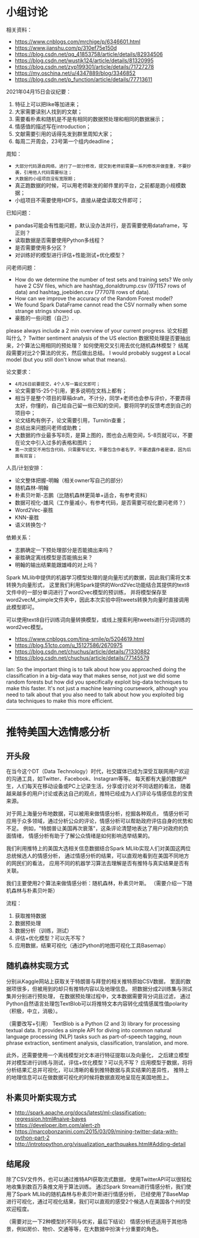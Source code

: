 # 小组讨论

相关资料：
* https://www.cnblogs.com/mrchige/p/6346601.html
* https://www.jianshu.com/p/310ef75e150d
* https://blog.csdn.net/qq_41853758/article/details/82934506
* https://blog.csdn.net/wustjk124/article/details/81320995
* https://blog.csdn.net/zyp199301/article/details/71727278
* https://my.oschina.net/u/4347889/blog/3346852
* https://blog.csdn.net/p_function/article/details/77713611

2021年04月15日会议纪要：
1. 特征上可以把like等加进来；
2. 大家需要读别人找到的文献；
3. 需要看朴素和随机是不是有相同的数据预处理和相同的数据展示；
4. 情感值的描述写在introduction；
5. 文献需要引用的话得先发到群里周知大家；
6. 每周二开周会，23号第一个组内deadline；

周知：
* `大部分代码源自网络，进行了一部分修改，提交到老师前需要一系列修改并做查重，不要抄袭，引用他人代码需要标注；`
* `大数据的小组项目没有宽限期；`
* 真正跑数据的时候，可以用老师新发的邮件里的平台，之前都是跑小规模数据；
* 小组项目不需要使用HDFS，直接从硬盘读取文件即可；

已知问题：
* pandas可能会有性能问题，默认没办法并行，是否需要使用dataframe，写正则？
* 读取数据是否需要使用Python多线程？
* 是否需要使用多分区？
* 对训练好的模型进行评估+性能测试+优化模型？

问老师问题：
* How do we determine the number of test sets and training sets? We only have 2 CSV files, which are hashtag_donaldtrump.csv (971157 rows of data) and hashtag_joebiden.csv (777078 rows of data). 
* How can we improve the accuracy of the Random Forest model?
* We found Spark DataFrame cannot read the CSV normally when some strange strings showed up.
* 豪胜的一些问题（自己）.

please always include a 2 min overview of your current progress.
论文标题叫什么？ Twitter sentiment analysis of the US election
数据预处理是否要抽出来，2个算法公用相同的预处理？
如何使用交叉引用去优化随机森林模型？
结尾段需要对比2个算法的优劣，然后做出总结。
I would probably suggest a Local model (but you still don't know what that means).

论文要求：
* `4月26日前要提交，4个人写一篇论文即可；`
* 论文需要15-25个引用，更多说明在文档上都有；
* 相当于是整个项目的草稿draft，不计分，同学+老师也会参与评价，不要弄得太好，你懂的，自己给自己留一些已知的空间，要将同学的反馈考虑到自己的项目中；
* 论文结构有例子，论文需要引用，Turnitin查重；
* 总结出来问题问老师或助教；
* 大数据的作业最多写8页，是算上图的，图也会占用空间，5-8页就可以，不要在论文中引入过多的表格和图片；
* `第一次提交不用包含代码，只需要写论文，不要包含作者名字，不要透露作者是谁，因为后面有双盲；`

人员/计划安排：
* 论文整体把握-明翰（相关owner写自己的部分）
* 随机森林-明翰
* 朴素贝叶斯-志鹏（比随机森林更简单+适合，有参考资料）
* 数据可视化-雄风（工作量减小，有参考代码，是否需要可视化要问老师？）
* Word2Vec-豪胜
* KNN-豪胜
* 语义转换包-?

依赖关系：
* 志鹏确定一下预处理部分是否能摘出来吗？
* 豪胜确定离线模型是否能搞出来？
* 明翰的输出结果能跟雄峰的对上吗？


Spark MLlib中提供的机器学习模型处理的是向量形式的数据，因此我们需将文本转换为向量形式，
这里我们利用Spark提供的Word2Vec功能结合其提供的text8文件中的一部分单词进行了word2vec模型的预训练，
并将模型保存至word2vecM_simple文件夹中，因此本次实验中将tweets转换为向量时直接调用此模型即可。

可以使用text8自行训练词向量转换模型，或线上搜索利用tweets进行分词训练的word2vec模型。
* https://www.cnblogs.com/tina-smile/p/5204619.html
* https://blog.51cto.com/u_15127586/2670975
* https://blog.csdn.net/chuchus/article/details/71330882
* https://blog.csdn.net/chuchus/article/details/77145579

Ian:
So the important thing is to talk about how you approached doing the classification in a big-data way that makes sense, 
not just we did some random forests but how did you specifically exploit big-data techniques to make this faster. 
It's not just a machine learning coursework, 
although you need to talk about that you also need to talk about how you exploited big data techniques to make this more efficient.


---

# 推特美国大选情感分析
## 开头段
在当今这个DT（Data Technology）时代，社交媒体已成为深受互联网用户欢迎的沟通工具，如Twitter、Facebook、Instagram等等。
每天都有大量的数据产生，人们每天在移动设备或PC上记录生活，分享或讨论对不同话题的看法，
随着越来越多的用户讨论或表达自己的观点，推特已经成为人们评论与情感信息的宝贵来源。

对于网上海量分布地数据，可以被用来做情感分析，挖掘各种观点，
情感分析可应用于众多领域，通过分析公众的评论，情感分析可以帮助政府评估自身的优势和不足。
例如，"特朗普让美国再次衰落"，这条评论清楚地表达了用户对政府的负面情绪，
情感分析有助于了解公众情绪是如何影响选举结果的。

我们利用推特上的美国大选相关信息数据结合Spark MLlib实现人们对美国这两位总统候选人的情感分析，
通过情感分析的结果，可以直观地看到在美国不同地方的网民们的看法，
应用不同的机器学习算法去理解是否有推特与真实结果是否有关联。

我们主要使用2个算法来做情感分析：随机森林，朴素贝叶斯。
（需要介绍一下随机森林与朴素贝叶斯）

流程：
1. 获取推特数据
2. 数据预处理
3. 数据分析（训练，测试）
4. 评估+优化模型？可以先不写？
5. 应用数据，结果可视化（通过Python的地图可视化工具Basemap）

## 随机森林实现方式
分别从Kaggle网站上获取关于特朗普与拜登的相关推特原始CSV数据，
里面的数据项很多，但被用到的却只有推特内容以及地理信息。
把数据分成2训练集与测试集并分别进行预处理，
在数据预处理过程中，文本数据需要背分词且过滤，
通过Python自然语言处理包TextBlob可以将推特文本内容转化成情感属性值polarity（积极，中立，消极）。

（需要改写+引用）
TextBlob is a Python (2 and 3) library for processing textual data. 
It provides a simple API for diving into common natural language processing (NLP) tasks such as part-of-speech tagging, 
noun phrase extraction, sentiment analysis, classification, translation, and more.

此外，还需要使用一个离线模型对文本进行特征提取以及向量化，
之后建立模型并对模型进行训练与测试，评估+优化模型？可以先不写？
应用模型于数据，将将分析结果汇总并可视化，可以清晰的看到推特数据与真实结果的差异性，
推特上的地理信息可以在做数据可视化的时候将数据直观地呈现在美国地图上。

## 朴素贝叶斯实现方式
* http://spark.apache.org/docs/latest/ml-classification-regression.html#naive-bayes
* https://developer.ibm.com/alert-zh
* https://marcobonzanini.com/2015/03/09/mining-twitter-data-with-python-part-2
* http://introtopython.org/visualization_earthquakes.html#Adding-detail

## 结尾段
除了CSV文件外，也可以通过推特API获取流式数据，
使用TwitterAPI可以很轻松地收集到数百万条推文用于算法训练。
通过Spark Stream进行情感分析，我们使用了Spark MLlib的随机森林与朴素贝叶斯进行情感分析，
已经使用了BaseMap进行可视化，通过可视化结果，我们可以直观的感受2个候选人在美国各个州的受欢迎程度。

（需要对比一下2种模型的不同与优劣，最后下结论）
情感分析还适用于其他场景，例如房价、物价、交通等等，在大数据中扮演十分重要的角色。

